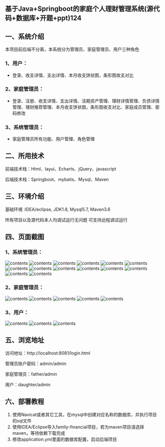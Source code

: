 ## 基于Java+Springboot的家庭个人理财管理系统(源代码+数据库+开题+ppt)124

## 一、系统介绍
本项目前后端不分离，本系统分为管理员、家庭管理员、用户三种角色

### 1、用户：
- 登录、收支详情、支出详情、本月收支饼状图，条形图收支对比

### 2、家庭管理员：
- 登录、注册、收支详情、支出详情、活期资产管理、理财详情管理、负债详情管理、理财推荐管理、本月收支饼状图，条形图收支对比、家庭成员管理、密码修改

### 3、系统管理员：
- 家庭管理员所有功能、用户管理、角色管理

## 二、所用技术

前端技术栈：Html、layui、Echarts、jQuery、javascript

后端技术栈：Springboot、mybatis、Mysql、Maven

## 三、环境介绍

基础环境 :IDEA/eclipse, JDK1.8, Mysql5.7, Maven3.6

所有项目以及源代码本人均调试运行无问题 可支持远程调试运行

## 四、页面截图
### 1、系统管理员：
![contents](./picture/picture2.png)
![contents](./picture/picture3.png)
![contents](./picture/picture4.png)
![contents](./picture/picture5.png)
![contents](./picture/picture6.png)
![contents](./picture/picture7.png)
![contents](./picture/picture8.png)
![contents](./picture/picture9.png)
![contents](./picture/picture10.png)
![contents](./picture/picture11.png)
![contents](./picture/picture12.png)
![contents](./picture/picture13.png)
![contents](./picture/picture14.png)
![contents](./picture/picture15.png)
### 2、家庭管理员：
![contents](./picture/picture16.png)
![contents](./picture/picture17.png)
![contents](./picture/picture18.png)
![contents](./picture/picture19.png)
![contents](./picture/picture20.png)
### 3、用户：
![contents](./picture/picture21.png)
![contents](./picture/picture22.png)
![contents](./picture/picture23.png)
## 五、浏览地址

访问地址：http://localhost:8081/login.html

管理员账户密码：admin/admin

家庭管理员：father/admin

用户：daughter/admin

## 六、部署教程
1. 使用Navicat或者其它工具，在mysql中创建对应名称的数据库，并执行项目的sql文件
2. 使用IDEA/Eclipse导入family-financial项目，若为maven项目请选择maven，等待依赖下载完成
3. 修改application.yml里面的数据库配置，启动后端项目

